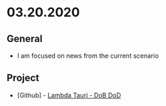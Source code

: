 # 03.20.2020

## General

- I am focused on news from the current scenario

## Project

- \[Github\] - [Lambda Tauri - DoB DoD](https://github.com/org-3s2yu/lambda-tauri)
